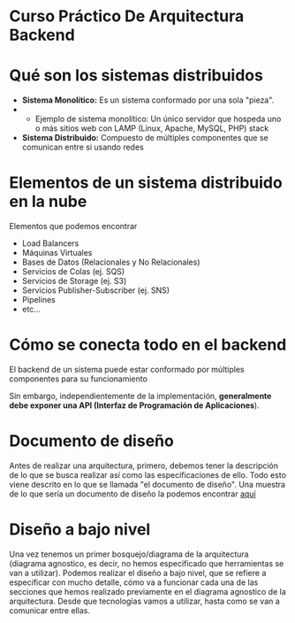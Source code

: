 # Curso Práctico De Arquitectura Backend

# Qué son los sistemas distribuidos

- **Sistema Monolítico:** Es un sistema conformado por una sola "pieza". 
- - Ejemplo de sistema monolítico: Un único servidor que hospeda uno o más sitios web con LAMP (Linux, Apache, MySQL, PHP) stack 
- **Sistema Distribuido:** Compuesto de múltiples componentes que se comunican entre si usando redes

# Elementos de un sistema distribuido en la nube

Elementos que podemos encontrar
- Load Balancers
- Máquinas Virtuales
- Bases de Datos (Relacionales y No Relacionales) 
- Servicios de Colas (ej. SQS) 
- Servicios de Storage (ej. S3)
- Servicios Publisher-Subscriber (ej. SNS) 
- Pipelines
- etc... 

# Cómo se conecta todo en el backend

El backend de un sistema puede estar conformado por múltiples componentes para su funcionamiento 

Sin embargo, independientemente de la implementación, **generalmente debe exponer una API (Interfaz de Programación de Aplicaciones**). 

# Documento de diseño 
Antes de realizar una arquitectura, primero, debemos tener la descripción de lo que se busca realizar así como 
las especificaciones de ello. Todo esto viene descrito en lo que se llamada "el documento de diseño". 
Una muestra de lo que sería un documento de diseño la podemos encontrar [aquí](https://github.com/jorgevgut/airquality-mx/wiki/High-level-System-Design)

# Diseño a bajo nivel 

Una vez tenemos un primer bosquejo/diagrama de la arquitectura (diagrama agnostico, es decir, no hemos especificado que herramientas se van a 
utilizar). Podemos realizar el diseño a bajo nivel, que se refiere a especificar con mucho detalle, cómo va a funcionar cada una de las secciones
que hemos realizado previamente en el diagrama agnostico de la arquitectura. Desde que tecnologías vamos a utilizar, hasta como se van a comunicar
entre ellas.

